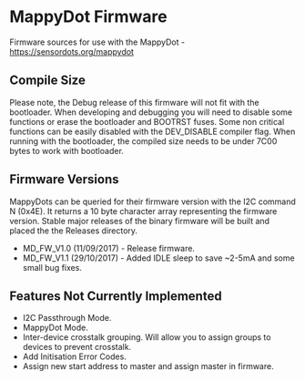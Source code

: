 # MappyDot Firmware

Firmware sources for use with the MappyDot - https://sensordots.org/mappydot

## Compile Size
Please note, the Debug release of this firmware will not fit with the bootloader. When developing and debugging you will need to disable some functions or erase the bootloader and BOOTRST fuses. 
Some non critical functions can be easily disabled with the DEV_DISABLE compiler flag.
When running with the bootloader, the compiled size needs to be under 7C00 bytes to work with bootloader.

## Firmware Versions
MappyDots can be queried for their firmware version with the I2C command N (0x4E). It returns a 10 byte character array representing the firmware version. Stable major releases of the binary firmware will be built and placed the the Releases directory.
   - MD_FW_V1.0 (11/09/2017) - Release firmware. 
   - MD_FW_V1.1 (29/10/2017) - Added IDLE sleep to save ~2-5mA and some small bug fixes. 
   
## Features Not Currently Implemented
   - I2C Passthrough Mode.
   - MappyDot Mode.
   - Inter-device crosstalk grouping. Will allow you to assign groups to devices to prevent crosstalk.
   - Add Initisation Error Codes.
   - Assign new start address to master and assign master in firmware.